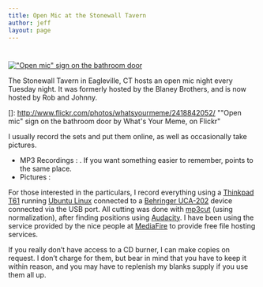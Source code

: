 ```yaml
---
title: Open Mic at the Stonewall Tavern
author: jeff
layout: page
---
```

# 

[!["Open mic" sign on the bathroom door][2]][2]

The Stonewall Tavern in Eagleville, CT hosts an open mic night every Tuesday night. It was formerly hosted by the Blaney Brothers, and is now hosted by Rob and Johnny.

 []: http://www.flickr.com/photos/whatsyourmeme/2418842052/ ""Open mic" sign on the bathroom door by What's Your Meme, on Flickr"

I usually record the sets and put them online, as well as occasionally take pictures.

*   MP3 Recordings : . If you want something easier to remember,  points to the same place.
*   Pictures : 

For those interested in the particulars, I record everything using a [Thinkpad T61][2] running [Ubuntu Linux][3] connected to a [Behringer UCA-202][4] device connected via the USB port. All cutting was done with [mp3cut][5] (using normalization), after finding positions using [Audacity][6]. I have been using the service provided by the nice people at [MediaFire][7] to provide free file hosting services.

 [2]: http://shop.lenovo.com/us/notebooks/thinkpad/t-series
 [3]: http://www.ubuntu.com/
 [4]: http://www.behringer.com/uca202/index.cfm?lang=eng
 [5]: http://scara.com/mp3cut/
 [6]: http://audacity.sourceforge.net/
 [7]: http://www.mediafire.com/

If you really don’t have access to a CD burner, I can make copies on request. I don’t charge for them, but bear in mind that you have to keep it within reason, and you may have to replenish my blanks supply if you use them all up.